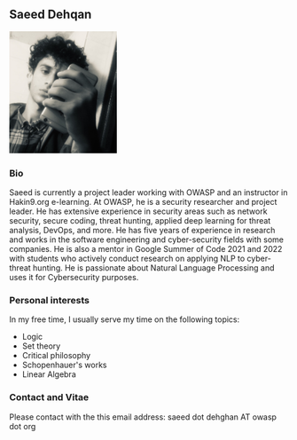 ## Saeed Dehqan
<img src="https://github.com/saeeddhqan/page/raw/main/1D9C833D_8E.jpeg" height="220">

### Bio

Saeed is currently a project leader working with OWASP and an instructor in Hakin9.org e-learning. 
At OWASP, he is a security researcher and project leader. He has extensive experience in security areas 
such as network security, secure coding, threat hunting, applied deep learning for threat analysis, DevOps, and more. 
He has five years of experience in research and works in the software engineering and cyber-security fields with some companies. 
He is also a mentor in Google Summer of Code 2021 and 2022 with students who actively conduct research on applying NLP to cyber-threat hunting. 
He is passionate about Natural Language Processing and uses it for Cybersecurity purposes.

### Personal interests
In my free time, I usually serve my time on the following topics:
* Logic
* Set theory
* Critical philosophy
* Schopenhauer's works
* Linear Algebra

### Contact and Vitae
Please contact with the this email address: saeed dot dehghan AT owasp dot org
